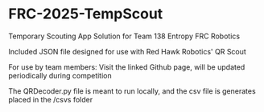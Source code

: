 # FRC-2025-TempScout
Temporary Scouting App Solution for Team 138 Entropy FRC Robotics

Included JSON file designed for use with Red Hawk Robotics' QR Scout

For use by team members: Visit the linked Github page, will be updated periodically during competition

The QRDecoder.py file is meant to run locally, and the csv file is generates placed in the /csvs folder
